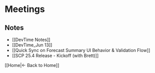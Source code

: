 # Meetings

## Notes

 - [[DevTime Notes]]
 - [[DevTime_Jun 13]]
 - [[Quick Sync on Forecast Summary UI Behavior & Validation Flow]]
 - [[SCP 25.4 Release - Kickoff (with Brett)]]

[[Home|← Back to Home]]
